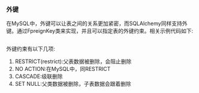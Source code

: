 ### 外键

在MySQL中，外键可以让表之间的关系更加紧密，而SQLAlchemy同样支持外键。通过FpreignKey类来实现，并且可以指定表的外键约束。相关示例代码如下:

```

```

外键约束有以下几项:

1. RESTRICT\(restrict\):父表数据被删除，会阻止删除
2. NO ACTION:在MySQL中，同RESTRICT
3. CASCADE:级联删除
4. SET NULL:父类数据被删除，子表数据会跟着删除





